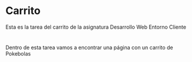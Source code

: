 # Carrito

Esta es la tarea del carrito de la asignatura Desarrollo Web Entorno Cliente
#
Dentro de esta tarea vamos a encontrar una página con un carrito de Pokebolas
